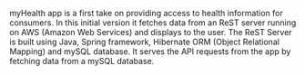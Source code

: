 myHealth app is a first take on providing access to health information for consumers. In this initial version it fetches data from an ReST server running on AWS (Amazon Web Services) and displays to the user.
The ReST Server is built using Java, Spring framework, Hibernate ORM (Object Relational Mapping) and mySQL database. It serves the API requests from the app by fetching data from a mySQL database.
